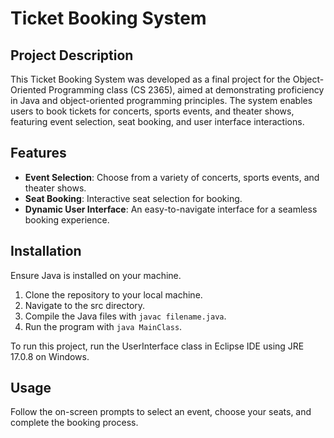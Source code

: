 # Ticket Booking System

## Project Description
This Ticket Booking System was developed as a final project for the Object-Oriented Programming class (CS 2365), aimed at demonstrating proficiency in Java and object-oriented programming principles. The system enables users to book tickets for concerts, sports events, and theater shows, featuring event selection, seat booking, and user interface interactions.

## Features
- **Event Selection**: Choose from a variety of concerts, sports events, and theater shows.
- **Seat Booking**: Interactive seat selection for booking.
- **Dynamic User Interface**: An easy-to-navigate interface for a seamless booking experience.

## Installation
Ensure Java is installed on your machine.
1. Clone the repository to your local machine.
2. Navigate to the src directory.
3. Compile the Java files with `javac filename.java`.
4. Run the program with `java MainClass`.

To run this project, run the UserInterface class in Eclipse IDE using JRE 17.0.8 on Windows. 

## Usage
Follow the on-screen prompts to select an event, choose your seats, and complete the booking process.


